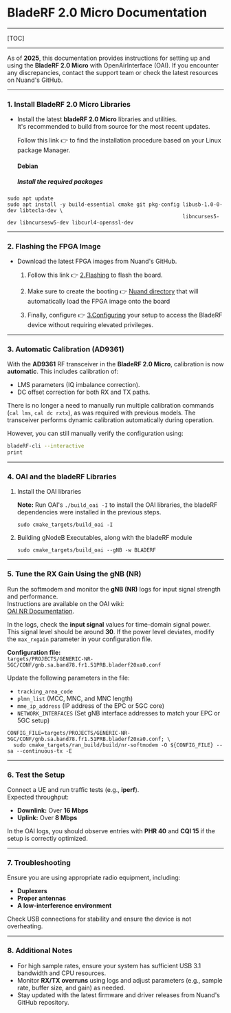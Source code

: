 # BladeRF 2.0 Micro Documentation

---

[TOC]

---

As of **2025**, this documentation provides instructions for setting up and using the **BladeRF 2.0 Micro** with OpenAirInterface (OAI). If you encounter any discrepancies, contact the support team or check the latest resources on Nuand's GitHub.

---

### **1. Install BladeRF 2.0 Micro Libraries**

   - Install the latest **bladeRF 2.0 Micro** libraries and utilities.  
     It's recommended to build from source for the most recent updates.

      Follow this link :point_right: to find the installation procedure based on your Linux package Manager.

      #### Debian

      ##### Install the required packages

```
sudo apt update
sudo apt install -y build-essential cmake git pkg-config libusb-1.0-0-dev libtecla-dev \
                                                         libncurses5-dev libncursesw5-dev libcurl4-openssl-dev
```   

---

### **2. Flashing the FPGA Image**

   - Download the latest FPGA images from Nuand's GitHub.


      1. Follow this link :point_right: [2.Flashing](DOC/2.Flashing#flashlight-flashing-board) to flash the board.

      2. Make sure to create the booting :point_right: [Nuand directory](DOC/2.Flashing#abacus-configuration-file) that will automatically load the FPGA image onto the board

      3. Finally, configure :point_right: [3.Configuring](DOC/3.Configuring) your setup to access the BladeRF device without requiring elevated privileges.

---

### **3. Automatic Calibration (AD9361)**

   With the **AD9361** RF transceiver in the **BladeRF 2.0 Micro**, calibration is now **automatic**. This includes calibration of:
   - LMS parameters (IQ imbalance correction).
   - DC offset correction for both RX and TX paths.
   
   There is no longer a need to manually run multiple calibration commands (`cal lms`, `cal dc rxtx`), as was required with previous models. The transceiver performs dynamic calibration automatically during operation.

   However, you can still manually verify the configuration using:

   ```bash
   bladeRF-cli --interactive
   print
   ```

---

### **4. OAI and the bladeRF Libraries**

1. Install the OAI libraries

   **Note:** Run OAI's `./build_oai -I` to install the OAI libraries, the bladeRF dependencies were installed in the previous steps.

   ```
   sudo cmake_targets/build_oai -I
   ```


2. Building gNodeB Executables, along with the bladeRF module

   ```
   sudo cmake_targets/build_oai --gNB -w BLADERF
   ```

---

### **5. Tune the RX Gain Using the gNB (NR)**

   Run the softmodem and monitor the **gNB (NR)** logs for input signal strength and performance.  
   Instructions are available on the OAI wiki:  
   [OAI NR Documentation](https://gitlab.eurecom.fr/oai/openairinterface5g/-/blob/develop/common/utils/T/DOC/T.md).

   In the logs, check the **input signal** values for time-domain signal power. This signal level should be around **30**. If the power level deviates, modify the `max_rxgain` parameter in your configuration file.

   **Configuration file:**  
   `targets/PROJECTS/GENERIC-NR-5GC/CONF/gnb.sa.band78.fr1.51PRB.bladerf20xa0.conf`

   Update the following parameters in the file:
   - `tracking_area_code`
   - `plmn_list` (MCC, MNC, and MNC length)
   - `mme_ip_address` (IP address of the EPC or 5GC core)
   - `NETWORK_INTERFACES` (Set gNB interface addresses to match your EPC or 5GC setup)

   ```
   CONFIG_FILE=targets/PROJECTS/GENERIC-NR-5GC/CONF/gnb.sa.band78.fr1.51PRB.bladerf20xa0.conf; \
     sudo cmake_targets/ran_build/build/nr-softmodem -O ${CONFIG_FILE} --sa --continuous-tx -E
   ```

---

### **6. Test the Setup**

   Connect a UE and run traffic tests (e.g., **iperf**).  
   Expected throughput:
   - **Downlink:** Over **16 Mbps**  
   - **Uplink:** Over **8 Mbps**

   In the OAI logs, you should observe entries with **PHR 40** and **CQI 15** if the setup is correctly optimized.

---

### **7. Troubleshooting**

   Ensure you are using appropriate radio equipment, including:
   - **Duplexers**
   - **Proper antennas**
   - **A low-interference environment**

   Check USB connections for stability and ensure the device is not overheating.

---

### **8. Additional Notes**

   - For high sample rates, ensure your system has sufficient USB 3.1 bandwidth and CPU resources.
   - Monitor **RX/TX overruns** using logs and adjust parameters (e.g., sample rate, buffer size, and gain) as needed.
   - Stay updated with the latest firmware and driver releases from Nuand's GitHub repository.


